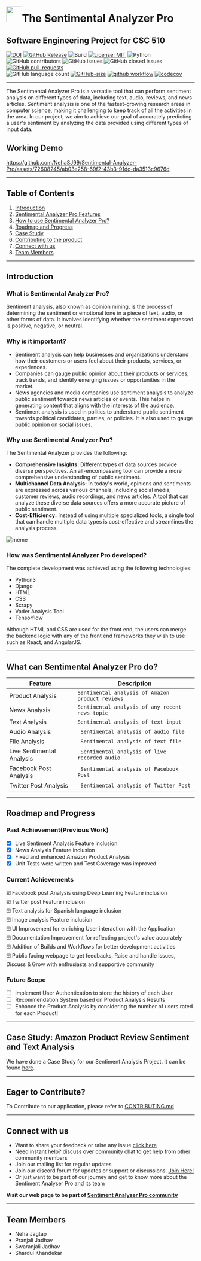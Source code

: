 # <img src="https://github.com/amit-99/SE_Project2/blob/develop/sentimental_analysis/realworld/static/images/logo-black-2.png" height="42" width="42"/>The Sentimental Analyzer Pro
## Software Engineering Project for CSC 510

[![DOI](https://zenodo.org/badge/720907878.svg)](https://zenodo.org/doi/10.5281/zenodo.10211649)
[![GitHub Release](https://img.shields.io/github/release/NehaSJ99/Sentimental-Analyzer-Pro)](https://github.com/NehaSJ99/Sentimental-Analyzer-Pro/releases)
![Build](https://github.com/NehaSJ99/Sentimental-Analyzer-Pro/actions/workflows/main.yml/badge.svg)
[![License: MIT](https://img.shields.io/badge/License-MIT-green.svg)](https://opensource.org/licenses/MIT)
![Python](https://img.shields.io/badge/python-v3.11+-brightgreen.svg)  
![GitHub contributors](https://img.shields.io/github/contributors/NehaSJ99/Sentimental-Analyzer-Pro)
![GitHub issues](https://img.shields.io/github/issues/NehaSJ99/Sentimental-Analyzer-Pro)
![GitHub closed issues](https://img.shields.io/github/issues-closed/NehaSJ99/Sentimental-Analyzer-Pro)
[![GitHub pull-requests](https://img.shields.io/github/issues-pr/NehaSJ99/Sentimental-Analyzer-Pro)](https://github.com/NehaSJ99/Sentimental-Analyzer-Pro)  
![GitHub language count](https://img.shields.io/github/languages/count/NehaSJ99/Sentimental-Analyzer-Pro)
[![GitHub-size](https://img.shields.io/github/languages/code-size/NehaSJ99/Sentimental-Analyzer-Pro)](https://github.com/NehaSJ99/Sentimental-Analyzer-Pro)
[![github workflow](https://github.com/NehaSJ99/Sentimental-Analyzer-Pro/actions/workflows/code_coverage.yml/badge.svg)](https://github.com/NehaSJ99/Sentimental-Analyzer-Pro/actions/workflows/code_coverage.yml)
[![codecov](https://codecov.io/gh/NehaSJ99/Sentimental-Analyzer-Pro/branch/master/graph/badge.svg)](https://app.codecov.io/gh/NehaSJ99/Sentimental-Analyzer-Pro)

---
The Sentimental Analyzer Pro is a versatile tool that can perform sentiment analysis on different types of data, including text, audio, reviews, and news articles. Sentiment analysis is one of the fastest-growing research areas in computer science, making it challenging to keep track of all the activities in the area. In our project, we aim to achieve our goal of accurately predicting a user's sentiment by analyzing the data provided using different types of input data.

## Working Demo

https://github.com/NehaSJ99/Sentimental-Analyzer-Pro/assets/72608245/ab03e258-69f2-43b3-91dc-da3513c9676d

---

## Table of Contents
1. [Introduction](#intro)
2. [Sentimental Analyzer Pro Features](#feat)
3. [How to use  Sentimental Analyzer Pro?](#exec)
4. [Roadmap and Progress](#roadmap)
5. [Case Study](#casestudy)
6. [Contributing to the product](#contribute)
7. [Connect with us](#Connectwithus)
8. [Team Members](#team)

---
<a name="intro"></a>
## Introduction

### What is Sentimental Analyzer Pro?
Sentiment analysis, also known as opinion mining, is the process of determining the sentiment or emotional tone in a piece of text, audio, or other forms of data. It involves identifying whether the sentiment expressed is positive, negative, or neutral.

### Why is it important?
<ul>
  <li>Sentiment analysis can help businesses and organizations understand how their customers or users feel about their products, services, or experiences. </li>
  <li>Companies can gauge public opinion about their products or services, track trends, and identify emerging issues or opportunities in the market.</li>
  <li>News agencies and media companies use sentiment analysis to analyze public sentiment towards news articles or events. This helps in generating content that aligns with the interests of the audience.</li>
  <li>Sentiment analysis is used in politics to understand public sentiment towards political candidates, parties, or policies. It is also used to gauge public opinion on social issues.</li>
</ul>

### Why use Sentimental Analyzer Pro?

The Sentimental Analyzer provides the following:
<ul>
  <li><b>Comprehensive Insights: </b>Different types of data sources provide diverse perspectives. An all-encompassing tool can provide a more comprehensive understanding of public sentiment.</li>
  <li><b>Multichannel Data Analysis:</b> In today's world, opinions and sentiments are expressed across various channels, including social media, customer reviews, audio recordings, and news articles. A tool that can analyze these diverse data sources offers a more accurate picture of public sentiment.</li>
  <li><b>Cost-Efficiency:</b> Instead of using multiple specialized tools, a single tool that can handle multiple data types is cost-effective and streamlines the analysis process.</li>
</ul>

![meme](https://github.com/NehaSJ99/Sentimental-Analyzer-Pro/blob/master/assets/images/sentiment_analysis.jpg)

### How was Sentimental Analyzer Pro developed?
The complete development was achieved using the following technologies:
- Python3
- Django
- HTML
- CSS
- Scrapy
- Vader Analysis Tool
- Tensorflow

Although HTML and CSS are used for the front end, the users can merge the backend logic with any of the front end frameworks they wish to use such as React, and AngularJS.

---

<a name="feat"></a>
## What can Sentimental Analyzer Pro do?
|Feature|Description  |
|--|--|
|Product Analysis |```Sentimental analysis of Amazon product reviews```|
|News Analysis  |```Sentimental analysis of any recent news topic```|
|Text Analysis | ```Sentimental analysis of text input```|
|Audio Analysis   |``` Sentimental analysis of audio file``` |
|File Analysis   |``` Sentimental analysis of text file``` |
|Live Sentimental Analysis   |``` Sentimental analysis of live recorded audio``` |
|Facebook Post Analysis   |``` Sentimental analysis of Facebook Post``` |
|Twitter Post Analysis   |``` Sentimental analysis of Twitter Post``` |
---

<a name="roadmap"></a>
## Roadmap and Progress
### Past Achievement(Previous Work)
- [x] Live Sentiment Analysis Feature inclusion
- [x] News Analysis Feature inclusion
- [x] Fixed and enhanced Amazon Product Analysis
- [x] Unit Tests were written and Test Coverage was improved

### Current Achievements
☑️  Facebook post Analysis using Deep Learning Feature inclusion<br>
☑️  Twitter post Feature inclusion<br>
☑️  Text analysis for Spanish language inclusion<br>
☑️  Image analysis Feature inclusion<br>
☑️  UI Improvement for enriching User interaction with the Application<br>
☑️  Documentation Improvement for reflecting project's value accurately<br>
☑️  Addition of Builds and Workflows for better development activities<br>
☑️  Public facing webpage to get feedbacks, Raise and handle issues, Discuss & Grow with enthusiasts and supportive community<br>  

### Future Scope
- [ ] Implement User Authentication to store the history of each User
- [ ] Recommendation System based on Product Analysis Results 
- [ ] Enhance the Product Analysis by considering the number of users rated for each Product!
      
---  
<a name="casestudy"></a>
## Case Study: Amazon Product Review Sentiment and Text Analysis
We have done a Case Study for our Sentiment Analysis Project. It can be found [here](https://github.com/NehaSJ99/Sentimental-Analyzer-Pro/blob/master/Case_Study.md).

---
<a name="contribute"></a>
## Eager to Contribute?
To Contribute to our application, please refer to [CONTRIBUTING.md](https://github.com/NehaSJ99/Sentimental-Analyzer-Pro/blob/master/CONTRIBUTING.md)

---
<a name="Connectwithus"></a>
## Connect with us 
- Want to share your feedback or raise any issue [click here](https://noteforms.com/forms/sentiment-analyser-pro-uo8m1e)
- Need instant help? discuss over community chat to get help from other community members
- Join our mailing list for regular updates
- Join our discord forum for updates or support or discussions. [Join Here!](https://discord.gg/xYkUnvdzP9)
- Or just want to be part of our journey and get to know more about the Sentiment Analyser Pro and its team

**Visit our web page to be part of [Sentiment Analyser Pro community](https://sustaining-river-90d.notion.site/Sentiment-Analyzer-Pro-df3c7c6680974d08bbb80ccff21a1ebb)**

---

<a name="team"></a>
## Team Members

- Neha Jagtap
- Pranjali Jadhav
- Swaranjali Jadhav
- Shardul Khandekar
